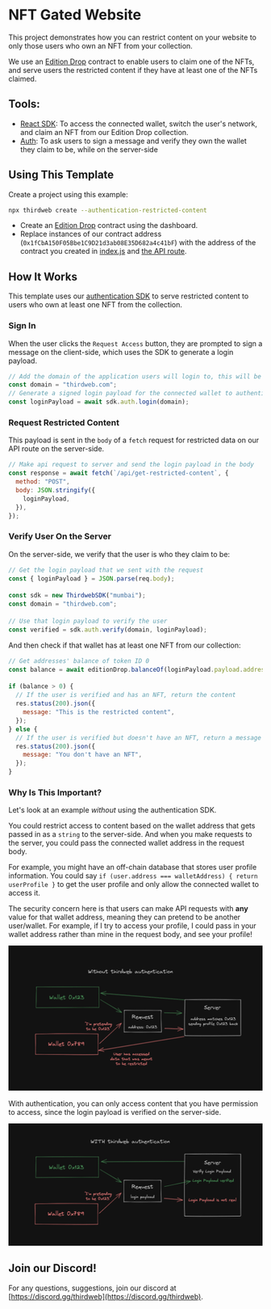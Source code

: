 # NFT Gated Website

This project demonstrates how you can restrict content on your website to only those users who own an NFT from your collection.

We use an [Edition Drop](https://portal.thirdweb.com/pre-built-contracts/edition-drop) contract to enable users to claim one of the NFTs, and serve users
the restricted content if they have at least one of the NFTs claimed.

## Tools:

- [React SDK](https://docs.thirdweb.com/react): To access the connected wallet, switch the user's network, and claim an NFT from our Edition Drop collection.
- [Auth](https://portal.thirdweb.com/building-web3-apps/authenticating-users): To ask users to sign a message and verify they own the wallet they claim to be, while on the server-side

## Using This Template

Create a project using this example:

```bash
npx thirdweb create --authentication-restricted-content
```

- Create an [Edition Drop](https://thirdweb.com/contracts/new/pre-built/drop/edition-drop) contract using the dashboard.
- Replace instances of our contract address (`0x1fCbA150F05Bbe1C9D21d3ab08E35D682a4c41bF`) with the address of the contract you created in [index.js](/pages/index.js) and [the API route](/pages/api/get-restricted-content.js).

## How It Works

This template uses our [authentication SDK](https://portal.thirdweb.com/building-web3-apps/authenticating-users) to serve restricted content
to users who own at least one NFT from the collection.

### Sign In

When the user clicks the `Request Access` button, they are prompted to sign a message on the client-side, which uses the SDK to generate a login payload.

```jsx
// Add the domain of the application users will login to, this will be used throughout the login process
const domain = "thirdweb.com";
// Generate a signed login payload for the connected wallet to authenticate with
const loginPayload = await sdk.auth.login(domain);
```

### Request Restricted Content

This payload is sent in the `body` of a `fetch` request for restricted data on our API route on the server-side.

```jsx
// Make api request to server and send the login payload in the body
const response = await fetch(`/api/get-restricted-content`, {
  method: "POST",
  body: JSON.stringify({
    loginPayload,
  }),
});
```

### Verify User On the Server

On the server-side, we verify that the user is who they claim to be:

```jsx
// Get the login payload that we sent with the request
const { loginPayload } = JSON.parse(req.body);

const sdk = new ThirdwebSDK("mumbai");
const domain = "thirdweb.com";

// Use that login payload to verify the user
const verified = sdk.auth.verify(domain, loginPayload);
```

And then check if that wallet has at least one NFT from our collection:

```jsx
// Get addresses' balance of token ID 0
const balance = await editionDrop.balanceOf(loginPayload.payload.address, 0);

if (balance > 0) {
  // If the user is verified and has an NFT, return the content
  res.status(200).json({
    message: "This is the restricted content",
  });
} else {
  // If the user is verified but doesn't have an NFT, return a message
  res.status(200).json({
    message: "You don't have an NFT",
  });
}
```

### Why Is This Important?

Let's look at an example _without_ using the authentication SDK.

You could restrict access to content based on the wallet address that gets passed in as a `string` to the server-side. And when you make requests to the server, you could pass the connected wallet address in the request body.

For example, you might have an off-chain database that stores user profile information. You could say `if (user.address === walletAddress) { return userProfile }` to get the user profile and only allow the connected wallet to access it.

The security concern here is that users can make API requests with **any** value for that wallet address, meaning they can pretend to be another user/wallet. For example, if I try to access your profile, I could pass in your wallet address rather than mine in the request body, and see your profile!

![Without Authentication](./assets/without-auth.png)

With authentication, you can only access content that you have permission to access, since the login payload is verified on the server-side.

![With Authentication](./assets/with-auth.png)

## Join our Discord!

For any questions, suggestions, join our discord at [https://discord.gg/thirdweb](https://discord.gg/thirdweb).

